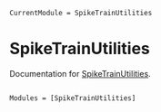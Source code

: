 ```@meta
CurrentModule = SpikeTrainUtilities
```

# SpikeTrainUtilities

Documentation for [SpikeTrainUtilities](https://github.com/dylanfesta/SpikeTrainUtilities.jl).

```@index
```

```@autodocs
Modules = [SpikeTrainUtilities]
```
